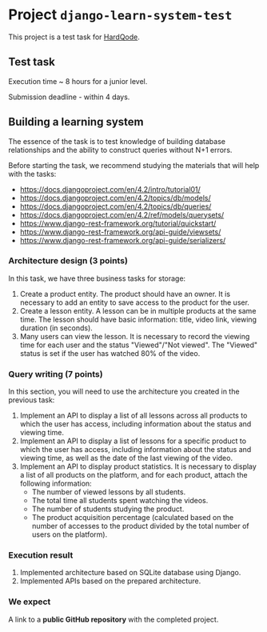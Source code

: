 # Project `django-learn-system-test`

This project is a test task for <a href=http://hardqode.com/ target=_blank>HardQode</a>.

## Test task

Execution time ~ 8 hours for a junior level.

Submission deadline - within 4 days.

## Building a learning system

The essence of the task is to test knowledge of building database relationships and the ability to construct queries without N+1 errors.

Before starting the task, we recommend studying the materials that will help with the tasks:
* <a href="https://docs.djangoproject.com/en/4.2/intro/tutorial01/" target="_blank">https://docs.djangoproject.com/en/4.2/intro/tutorial01/</a>
* <a href="https://docs.djangoproject.com/en/4.2/topics/db/models/" target="_blank">https://docs.djangoproject.com/en/4.2/topics/db/models/</a>
* <a href="https://docs.djangoproject.com/en/4.2/topics/db/queries/" target="_blank">https://docs.djangoproject.com/en/4.2/topics/db/queries/</a>
* <a href="https://docs.djangoproject.com/en/4.2/ref/models/querysets/" target="_blank">https://docs.djangoproject.com/en/4.2/ref/models/querysets/</a>
* <a href="https://www.django-rest-framework.org/tutorial/quickstart/" target="_blank">https://www.django-rest-framework.org/tutorial/quickstart/</a>
* <a href="https://www.django-rest-framework.org/api-guide/viewsets/" target="_blank">https://www.django-rest-framework.org/api-guide/viewsets/</a>
* <a href="https://www.django-rest-framework.org/api-guide/serializers/" target="_blank">https://www.django-rest-framework.org/api-guide/serializers/</a>

### Architecture design (3 points)

In this task, we have three business tasks for storage:
1. Create a product entity. The product should have an owner. It is necessary to add an entity to save access to the product for the user.
2. Create a lesson entity. A lesson can be in multiple products at the same time. The lesson should have basic information: title, video link, viewing duration (in seconds).
3. Many users can view the lesson. It is necessary to record the viewing time for each user and the status "Viewed"/"Not viewed". The "Viewed" status is set if the user has watched 80% of the video.

### Query writing (7 points)

In this section, you will need to use the architecture you created in the previous task:
1. Implement an API to display a list of all lessons across all products to which the user has access, including information about the status and viewing time.
2. Implement an API to display a list of lessons for a specific product to which the user has access, including information about the status and viewing time, as well as the date of the last viewing of the video.
3.  Implement an API to display product statistics. It is necessary to display a list of all products on the platform, and for each product, attach the following information:
    * The number of viewed lessons by all students.
    * The total time all students spent watching the videos.
    * The number of students studying the product.
    * The product acquisition percentage (calculated based on the number of accesses to the product divided by the total number of users on the platform).

### Execution result

1. Implemented architecture based on SQLite database using Django.
2. Implemented APIs based on the prepared architecture.

### We expect

A link to a **public GitHub repository** with the completed project.